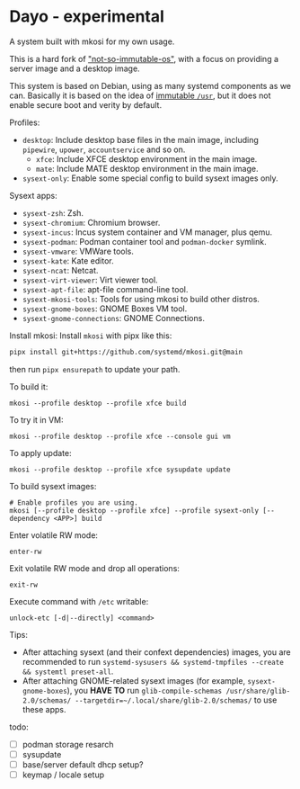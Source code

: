 # Dayo - experimental
A system built with mkosi for my own usage.

This is a hard fork of ["not-so-immutable-os"](https://github.com/MoltenArmor/not-so-immutable-os), with a focus on providing a server image and a desktop image.

This system is based on Debian, using as many systemd components as we can. Basically it is based on the idea of [immutable `/usr`](https://0pointer.net/blog/fitting-everything-together.html), but it does not enable secure boot and verity by default.

Profiles:
- `desktop`: Include desktop base files in the main image, including `pipewire`, `upower`, `accountservice` and so on.
  - `xfce`: Include XFCE desktop environment in the main image.
  - `mate`: Include MATE desktop environment in the main image.
- `sysext-only`: Enable some special config to build sysext images only.

Sysext apps:
- `sysext-zsh`: Zsh.
- `sysext-chromium`: Chromium browser.
- `sysext-incus`: Incus system container and VM manager, plus qemu.
- `sysext-podman`: Podman container tool and `podman-docker` symlink.
- `sysext-vmware`: VMWare tools.
- `sysext-kate`: Kate editor.
- `sysext-ncat`: Netcat.
- `sysext-virt-viewer`: Virt viewer tool.
- `sysext-apt-file`: apt-file command-line tool.
- `sysext-mkosi-tools`: Tools for using mkosi to build other distros.
- `sysext-gnome-boxes`: GNOME Boxes VM tool.
- `sysext-gnome-connections`: GNOME Connections.

Install mkosi:
Install `mkosi` with pipx like this:

```bash
pipx install git+https://github.com/systemd/mkosi.git@main
```

then run `pipx ensurepath` to update your path.

To build it:

```
mkosi --profile desktop --profile xfce build
```

To try it in VM:

```
mkosi --profile desktop --profile xfce --console gui vm
```

To apply update:

```
mkosi --profile desktop --profile xfce sysupdate update
```

To build sysext images:

```
# Enable profiles you are using.
mkosi [--profile desktop --profile xfce] --profile sysext-only [--dependency <APP>] build
```

Enter volatile RW mode:
```
enter-rw
```

Exit volatile RW mode and drop all operations:
```
exit-rw
```

Execute command with `/etc` writable:
```
unlock-etc [-d|--directly] <command>
```

Tips:
- After attaching sysext (and their confext dependencies) images, you are recommended to run `systemd-sysusers && systemd-tmpfiles --create && systemtl preset-all`.
- After attaching GNOME-related sysext images (for example, `sysext-gnome-boxes`), you **HAVE TO** run `glib-compile-schemas /usr/share/glib-2.0/schemas/ --targetdir=~/.local/share/glib-2.0/schemas/` to use these apps.

todo:

- [ ] podman storage resarch
- [ ] sysupdate
- [ ] base/server default dhcp setup?
- [ ] keymap / locale setup